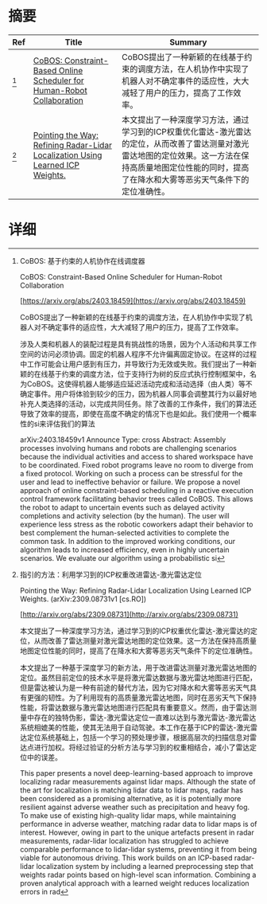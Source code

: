 # 摘要

| Ref | Title | Summary |
| --- | --- | --- |
| [^1] | [CoBOS: Constraint-Based Online Scheduler for Human-Robot Collaboration](https://arxiv.org/abs/2403.18459) | CoBOS提出了一种新颖的在线基于约束的调度方法，在人机协作中实现了机器人对不确定事件的适应性，大大减轻了用户的压力，提高了工作效率。 |
| [^2] | [Pointing the Way: Refining Radar-Lidar Localization Using Learned ICP Weights.](http://arxiv.org/abs/2309.08731) | 本文提出了一种深度学习方法，通过学习到的ICP权重优化雷达-激光雷达的定位，从而改善了雷达测量对激光雷达地图的定位效果。这一方法在保持高质量地图定位性能的同时，提高了在降水和大雾等恶劣天气条件下的定位准确性。 |

# 详细

[^1]: CoBOS: 基于约束的人机协作在线调度器

    CoBOS: Constraint-Based Online Scheduler for Human-Robot Collaboration

    [https://arxiv.org/abs/2403.18459](https://arxiv.org/abs/2403.18459)

    CoBOS提出了一种新颖的在线基于约束的调度方法，在人机协作中实现了机器人对不确定事件的适应性，大大减轻了用户的压力，提高了工作效率。

    

    涉及人类和机器人的装配过程是具有挑战性的场景，因为个人活动和共享工作空间的访问必须协调。固定的机器人程序不允许偏离固定协议。在这样的过程中工作可能会让用户感到有压力，并导致行为无效或失败。我们提出了一种新颖的在线基于约束的调度方法，位于支持行为树的反应式执行控制框架中，名为CoBOS。这使得机器人能够适应延迟活动完成和活动选择（由人类）等不确定事件。用户将体验到较少的压力，因为机器人同事会调整其行为以最好地补充人类选择的活动，以完成共同任务。除了改善的工作条件，我们的算法还导致了效率的提高，即使在高度不确定的情况下也是如此。我们使用一个概率性的si来评估我们的算法

    arXiv:2403.18459v1 Announce Type: cross  Abstract: Assembly processes involving humans and robots are challenging scenarios because the individual activities and access to shared workspace have to be coordinated. Fixed robot programs leave no room to diverge from a fixed protocol. Working on such a process can be stressful for the user and lead to ineffective behavior or failure. We propose a novel approach of online constraint-based scheduling in a reactive execution control framework facilitating behavior trees called CoBOS. This allows the robot to adapt to uncertain events such as delayed activity completions and activity selection (by the human). The user will experience less stress as the robotic coworkers adapt their behavior to best complement the human-selected activities to complete the common task. In addition to the improved working conditions, our algorithm leads to increased efficiency, even in highly uncertain scenarios. We evaluate our algorithm using a probabilistic si
    
[^2]: 指引的方法：利用学习到的ICP权重改进雷达-激光雷达定位

    Pointing the Way: Refining Radar-Lidar Localization Using Learned ICP Weights. (arXiv:2309.08731v1 [cs.RO])

    [http://arxiv.org/abs/2309.08731](http://arxiv.org/abs/2309.08731)

    本文提出了一种深度学习方法，通过学习到的ICP权重优化雷达-激光雷达的定位，从而改善了雷达测量对激光雷达地图的定位效果。这一方法在保持高质量地图定位性能的同时，提高了在降水和大雾等恶劣天气条件下的定位准确性。

    

    本文提出了一种基于深度学习的新方法，用于改进雷达测量对激光雷达地图的定位。虽然目前定位的技术水平是将激光雷达数据与激光雷达地图进行匹配，但是雷达被认为是一种有前途的替代方法，因为它对降水和大雾等恶劣天气具有更强的韧性。为了利用现有的高质量激光雷达地图，同时在恶劣天气下保持性能，将雷达数据与激光雷达地图进行匹配具有重要意义。然而，由于雷达测量中存在的独特伪影，雷达-激光雷达定位一直难以达到与激光雷达-激光雷达系统相媲美的性能，使其无法用于自动驾驶。本工作在基于ICP的雷达-激光雷达定位系统基础上，包括一个学习的预处理步骤，根据高层次的扫描信息对雷达点进行加权。将经过验证的分析方法与学习到的权重相结合，减小了雷达定位中的误差。

    This paper presents a novel deep-learning-based approach to improve localizing radar measurements against lidar maps. Although the state of the art for localization is matching lidar data to lidar maps, radar has been considered as a promising alternative, as it is potentially more resilient against adverse weather such as precipitation and heavy fog. To make use of existing high-quality lidar maps, while maintaining performance in adverse weather, matching radar data to lidar maps is of interest. However, owing in part to the unique artefacts present in radar measurements, radar-lidar localization has struggled to achieve comparable performance to lidar-lidar systems, preventing it from being viable for autonomous driving. This work builds on an ICP-based radar-lidar localization system by including a learned preprocessing step that weights radar points based on high-level scan information. Combining a proven analytical approach with a learned weight reduces localization errors in rad
    

